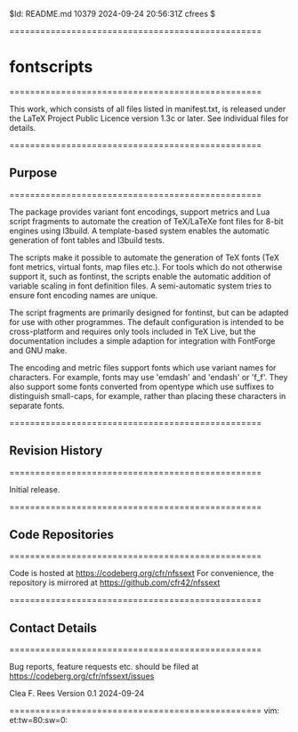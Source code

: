 $Id: README.md 10379 2024-09-24 20:56:31Z cfrees $

=================================================
# fontscripts
=================================================

This work, which consists of all files listed in manifest.txt, is released 
under the LaTeX Project Public Licence version 1.3c or later. See individual 
files for details.

=================================================
## Purpose 
=================================================

The package provides variant font encodings, support metrics and Lua script 
fragments to automate the creation of TeX/LaTeXe font files for 8-bit engines 
using l3build. A template-based system enables the automatic generation of 
font tables and l3build tests. 

The scripts make it possible to automate the generation of TeX fonts (TeX font
metrics, virtual fonts, map files etc.). For tools which do not otherwise
support it, such as fontinst, the scripts enable the automatic addition of
variable scaling in font definition files. A semi-automatic system tries to
ensure font encoding names are unique.

The script fragments are primarily designed for fontinst, but can be adapted 
for use with other programmes. The default configuration is intended to be 
cross-platform and requires only tools included in TeX Live, but the 
documentation includes a simple adaption for integration with FontForge and 
GNU make.

The encoding and metric files support fonts which use variant names for
characters. For example, fonts may use 'emdash' and 'endash' or 'f_f'. They also
support some fonts converted from opentype which use suffixes to distinguish
small-caps, for example, rather than placing these characters in separate fonts.

=================================================
## Revision History
=================================================

Initial release.

=================================================
## Code Repositories
=================================================

Code is hosted at 
	https://codeberg.org/cfr/nfssext
For convenience, the repository is mirrored at
  https://github.com/cfr42/nfssext

=================================================
## Contact Details
=================================================

Bug reports, feature requests etc.  should be filed at
  https://codeberg.org/cfr/nfssext/issues


Clea F. Rees 
Version 0.1
2024-09-24

=================================================
vim: et:tw=80:sw=0:
